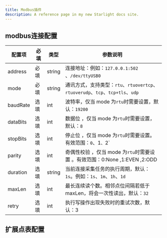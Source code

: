 ```yaml
---
title: Modbus插件
description: A reference page in my new Starlight docs site.
---
```


## modbus连接配置
| 配置项      | 必填 | 类型     | 参数说明                                                            |
|----------|----|--------|-----------------------------------------------------------------|
| address  | 必填 | string | 连接地址：例如：`127.0.0.1:502` 、`/dev/ttyUSB0`                         |
| mode     | 必填 | string | 通讯方式，支持类型：`rtu`、`rtuovertcp`、`rtuoverudp`、`tcp`、`tcp+tls`、`udp` |
| baudRate | 选填 | int    | 波特率，仅当 mode 为`rtu`时需要设置，默认：`19200`                              |
| dataBits | 选填 | int    | 数据位 ，仅当 mode 为`rtu`时需要设置，默认：`8`                                 |
| stopBits | 选填 | int    | 停止位 ，仅当 mode 为`rtu`时需要设置。有效范围：`0`、1`、`2`                        |
| parity   | 选填 | int    | 奇偶性校验 ，仅当 mode 为`rtu`时需要设置 。有效范围：0:None ,1:EVEN ,2:ODD          |
| duration | 选填 | string | 当前连接采集任务的执行周期，默认：`1s`。例如：`1s`、`1m`、`1h`、`1d`                    |
| maxLen   | 选填 | int    | 最长连续读个数。相邻点位间隔若低于maxLen，将会一次性读出，默认：`32`                         
| retry    | 选填 | int    | 执行写操作出现失败时的重试次数，默认：3                                            |

## 扩展点表配置

